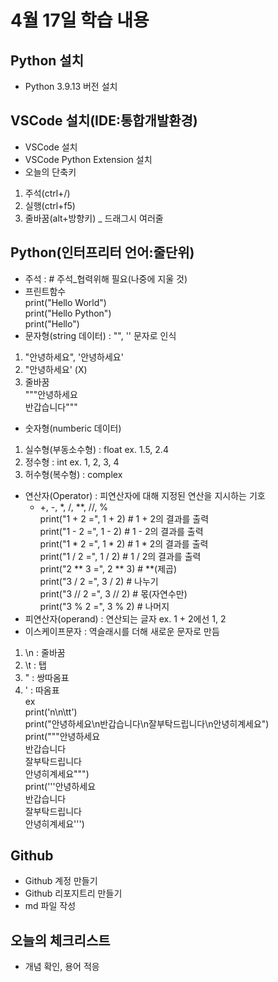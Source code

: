 # 4월 17일 학습 내용
## Python 설치
- Python 3.9.13 버전 설치
## VSCode 설치(IDE:통합개발환경)
- VSCode 설치
- VSCode Python Extension 설치
- 오늘의 단축키
1. 주석(ctrl+/)
2. 실행(ctrl+f5)
3. 줄바꿈(alt+방향키) _ 드래그시 여러줄
## Python(인터프리터 언어:줄단위)
- 주석 : # 주석_협력위해 필요(나중에 지울 것)
- 프린트함수<br/>print("Hello World")  
print("Hello Python")  
print("Hello")
- 문자형(string 데이터) : "", '' 문자로 인식
1. "안녕하세요", '안녕하세요'
2. "안녕하세요' (X)
3. 줄바꿈<br/>"""안녕하세요<br/>반갑습니다"""
- 숫자형(numberic 데이터)
1. 실수형(부동소수형) : float ex. 1.5, 2.4
2. 정수형 : int ex. 1, 2, 3, 4
3. 허수형(복수형) : complex
- 연산자(Operator) : 피연산자에 대해 지정된 연산을 지시하는 기호
  - +, -, *, /, **, //, %<br/>
  print("1 + 2 =", 1 + 2) # 1 + 2의 결과를 출력<br/>
print("1 - 2 =", 1 - 2) # 1 - 2의 결과를 출력<br/>
print("1 * 2 =", 1 * 2) # 1 * 2의 결과를 출력<br/>
print("1 / 2 =", 1 / 2) # 1 / 2의 결과를 출력<br/>
print("2 ** 3 =", 2 ** 3) # **(제곱)<br/>
print("3 / 2 =", 3 / 2) # 나누기<br/>
print("3 // 2 =", 3 // 2) # 몫(자연수만)<br/>
print("3 % 2 =", 3 % 2) # 나머지<br/>
- 피연산자(operand) : 연산되는 글자 ex. 1 + 2에선 1, 2
- 이스케이프문자 : 역슬래시를 더해 새로운 문자로 만듬
1. \n : 줄바꿈
2. \t : 탭
3. \" : 쌍따옴표
4. \' : 따옴표<br/>
  ex<br/>
print('n\n\tt')<br/>
print("안녕하세요\n반갑습니다\n잘부탁드립니다\n안녕히계세요")<br/>
print("""안녕하세요<br/>
반갑습니다<br/>
잘부탁드립니다<br/>
안녕히계세요""")<br/>
print('''안녕하세요<br/>
반갑습니다<br/>
잘부탁드립니다<br/>
안녕히계세요''')<br/>
## Github
- Github 계정 만들기
- Github 리포지트리 만들기
- md 파일 작성
## 오늘의 체크리스트
- 개념 확인, 용어 적응
